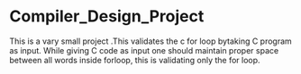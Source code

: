 # Compiler_Design_Project
This is a vary small project .This validates the c for loop bytaking C program as input.
While giving C code as input one should maintain proper space between all words inside forloop, this is validating only the for loop.
